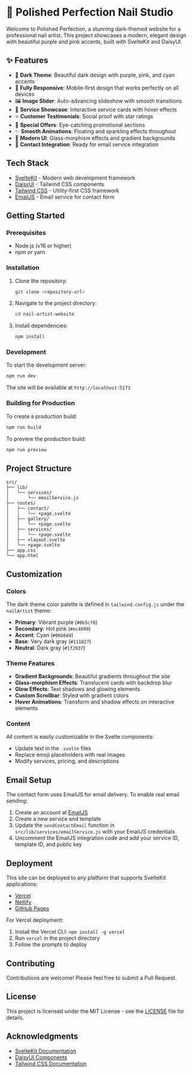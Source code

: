 # 💅 Polished Perfection Nail Studio

Welcome to Polished Perfection, a stunning dark-themed website for a professional nail artist. This project showcases a modern, elegant design with beautiful purple and pink accents, built with SvelteKit and DaisyUI.

## ✨ Features

- 🌙 **Dark Theme**: Beautiful dark design with purple, pink, and cyan accents
- 📱 **Fully Responsive**: Mobile-first design that works perfectly on all devices
- 🖼️ **Image Slider**: Auto-advancing slideshow with smooth transitions
- 💅 **Service Showcase**: Interactive service cards with hover effects
- ⭐ **Customer Testimonials**: Social proof with star ratings
- 🎁 **Special Offers**: Eye-catching promotional sections
- ✨ **Smooth Animations**: Floating and sparkling effects throughout
- 🎯 **Modern UI**: Glass-morphism effects and gradient backgrounds
- 📧 **Contact Integration**: Ready for email service integration

## Tech Stack

- [SvelteKit](https://kit.svelte.dev/) - Modern web development framework
- [DaisyUI](https://daisyui.com/) - Tailwind CSS components
- [Tailwind CSS](https://tailwindcss.com/) - Utility-first CSS framework
- [EmailJS](https://www.emailjs.com/) - Email service for contact form

## Getting Started

### Prerequisites

- Node.js (v16 or higher)
- npm or yarn

### Installation

1. Clone the repository:
   ```bash
   git clone <repository-url>
   ```

2. Navigate to the project directory:
   ```bash
   cd nail-artist-website
   ```

3. Install dependencies:
   ```bash
   npm install
   ```

### Development

To start the development server:

```bash
npm run dev
```

The site will be available at `http://localhost:5173`

### Building for Production

To create a production build:

```bash
npm run build
```

To preview the production build:

```bash
npm run preview
```

## Project Structure

```
src/
├── lib/
│   └── services/
│       └── emailService.js
├── routes/
│   ├── contact/
│   │   └── +page.svelte
│   ├── gallery/
│   │   └── +page.svelte
│   ├── services/
│   │   └── +page.svelte
│   ├── +layout.svelte
│   └── +page.svelte
├── app.css
└── app.html
```

## Customization

### Colors

The dark theme color palette is defined in `tailwind.config.js` under the `nailArtist` theme:

- **Primary**: Vibrant purple (`#8b5cf6`)
- **Secondary**: Hot pink (`#ec4899`)
- **Accent**: Cyan (`#06b6d4`)
- **Base**: Very dark gray (`#111827`)
- **Neutral**: Dark gray (`#1f2937`)

### Theme Features

- **Gradient Backgrounds**: Beautiful gradients throughout the site
- **Glass-morphism Effects**: Translucent cards with backdrop blur
- **Glow Effects**: Text shadows and glowing elements
- **Custom Scrollbar**: Styled with gradient colors
- **Hover Animations**: Transform and shadow effects on interactive elements

### Content

All content is easily customizable in the Svelte components:

- Update text in the `.svelte` files
- Replace emoji placeholders with real images
- Modify services, pricing, and descriptions

## Email Setup

The contact form uses EmailJS for email delivery. To enable real email sending:

1. Create an account at [EmailJS](https://www.emailjs.com/)
2. Create a new service and template
3. Update the `sendContactEmail` function in `src/lib/services/emailService.js` with your EmailJS credentials
4. Uncomment the EmailJS integration code and add your service ID, template ID, and public key

## Deployment

This site can be deployed to any platform that supports SvelteKit applications:

- [Vercel](https://vercel.com/)
- [Netlify](https://netlify.com/)
- [GitHub Pages](https://pages.github.com/)

For Vercel deployment:

1. Install the Vercel CLI: `npm install -g vercel`
2. Run `vercel` in the project directory
3. Follow the prompts to deploy

## Contributing

Contributions are welcome! Please feel free to submit a Pull Request.

## License

This project is licensed under the MIT License - see the [LICENSE](LICENSE) file for details.

## Acknowledgments

- [SvelteKit Documentation](https://kit.svelte.dev/docs)
- [DaisyUI Components](https://daisyui.com/components/)
- [Tailwind CSS Documentation](https://tailwindcss.com/docs)
